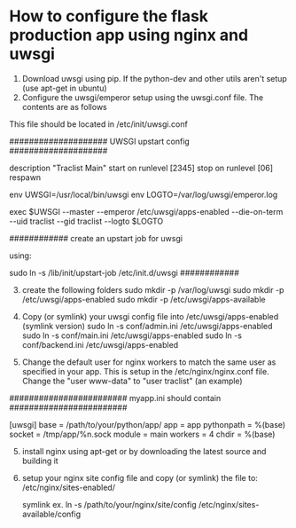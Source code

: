 How to configure the flask production app using nginx and uwsgi
===============================================================

1. Download uwsgi using pip. If the python-dev and other utils aren't setup (use apt-get in ubuntu)
2. Configure the uwsgi/emperor setup using the uwsgi.conf file. The contents are as follows

This file should be located in /etc/init/uwsgi.conf

####################
UWSGI upstart config
####################

description "Traclist Main"
start on runlevel [2345]
stop on runlevel [06]
respawn

env UWSGI=/usr/local/bin/uwsgi
env LOGTO=/var/log/uwsgi/emperor.log


exec $UWSGI --master --emperor /etc/uwsgi/apps-enabled --die-on-term --uid traclist --gid traclist --logto $LOGTO

############
create an upstart job for uwsgi

using:

sudo ln -s /lib/init/upstart-job /etc/init.d/uwsgi
############

3. create the following folders
 sudo mkdir -p /var/log/uwsgi
 sudo mkdir -p /etc/uwsgi/apps-enabled
 sudo mkdir -p /etc/uwsgi/apps-available

4. Copy (or symlink) your uwsgi config file into /etc/uwsgi/apps-enabled
	(symlink version)
	sudo ln -s conf/admin.ini /etc/uwsgi/apps-enabled
	sudo ln -s conf/main.ini /etc/uwsgi/apps-enabled
	sudo ln -s conf/backend.ini /etc/uwsgi/apps-enabled

5.  Change the default user for nginx workers to match the same user as specified in your app.
	This is setup in the /etc/nginx/nginx.conf file. Change the "user www-data" to "user traclist" (an example)

	

########################
myapp.ini should contain
########################

[uwsgi]
base = /path/to/your/python/app/
app = app
pythonpath = %(base)
socket = /tmp/app/%n.sock
module = main
workers = 4
chdir = %(base)



5. install nginx using apt-get or by downloading the latest source and building it
6. setup your nginx site config file and copy (or symlink) the file to:
	/etc/nginx/sites-enabled/

	symlink ex.
	ln -s /path/to/your/nginx/site/config /etc/nginx/sites-available/config





